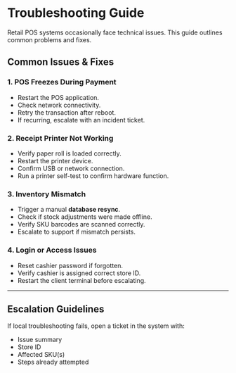 # Troubleshooting Guide

Retail POS systems occasionally face technical issues. This guide outlines common problems and fixes.

## Common Issues & Fixes

### 1. POS Freezes During Payment
- Restart the POS application.
- Check network connectivity.
- Retry the transaction after reboot.
- If recurring, escalate with an incident ticket.

### 2. Receipt Printer Not Working
- Verify paper roll is loaded correctly.
- Restart the printer device.
- Confirm USB or network connection.
- Run a printer self-test to confirm hardware function.

### 3. Inventory Mismatch
- Trigger a manual **database resync**.
- Check if stock adjustments were made offline.
- Verify SKU barcodes are scanned correctly.
- Escalate to support if mismatch persists.

### 4. Login or Access Issues
- Reset cashier password if forgotten.
- Verify cashier is assigned correct store ID.
- Restart the client terminal before escalating.

---

## Escalation Guidelines
If local troubleshooting fails, open a ticket in the system with:
- Issue summary
- Store ID
- Affected SKU(s)
- Steps already attempted
